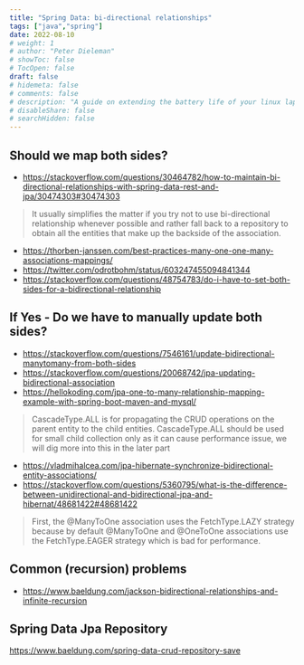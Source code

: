 ```yaml
---
title: "Spring Data: bi-directional relationships"
tags: ["java","spring"]
date: 2022-08-10
# weight: 1
# author: "Peter Dieleman"
# showToc: false
# TocOpen: false
draft: false
# hidemeta: false
# comments: false
# description: "A guide on extending the battery life of your linux laptop"
# disableShare: false
# searchHidden: false
---
```


## Should we map both sides?

- <https://stackoverflow.com/questions/30464782/how-to-maintain-bi-directional-relationships-with-spring-data-rest-and-jpa/30474303#30474303>

> It usually simplifies the matter if you try not to use bi-directional relationship whenever possible and rather fall back to a repository to obtain all the entities that make up the backside of the association.

- <https://thorben-janssen.com/best-practices-many-one-one-many-associations-mappings/>
- <https://twitter.com/odrotbohm/status/603247455094841344>
- <https://stackoverflow.com/questions/48754783/do-i-have-to-set-both-sides-for-a-bidirectional-relationship>

## If Yes - Do we have to manually update both sides?

- <https://stackoverflow.com/questions/7546161/update-bidirectional-manytomany-from-both-sides>
- <https://stackoverflow.com/questions/20068742/jpa-updating-bidirectional-association>
- <https://hellokoding.com/jpa-one-to-many-relationship-mapping-example-with-spring-boot-maven-and-mysql/>

> CascadeType.ALL is for propagating the CRUD operations on the parent entity to the child entities. CascadeType.ALL should be used for small child collection only as it can cause performance issue, we will dig more into this in the later part

- <https://vladmihalcea.com/jpa-hibernate-synchronize-bidirectional-entity-associations/>
- <https://stackoverflow.com/questions/5360795/what-is-the-difference-between-unidirectional-and-bidirectional-jpa-and-hibernat/48681422#48681422>

> First, the @ManyToOne association uses the FetchType.LAZY strategy because by default @ManyToOne and @OneToOne associations use the FetchType.EAGER strategy which is bad for performance.

## Common (recursion) problems

- <https://www.baeldung.com/jackson-bidirectional-relationships-and-infinite-recursion>


## Spring Data Jpa Repository

<https://www.baeldung.com/spring-data-crud-repository-save>